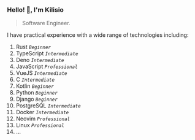 
### Hello! 👋, I'm Kilisio

> Software Engineer.

I have practical experience with a wide range of technologies including: 

1. Rust _`Beginner`_
2. TypeScript _`Intermediate`_
3. Deno _`Intermediate`_
4. JavaScript _`Professional`_
5. VueJS _`Intermediate`_
6. C _`Intermediate`_
7. Kotlin _`Beginner`_
8. Python _`Beginner`_
9. Django _`Beginner`_
10. PostgreSQL _`Intermediate`_
11. Docker _`Intermediate`_
12. Neovim _`Professional`_
13. Linux _`Professional`_
14. ...

